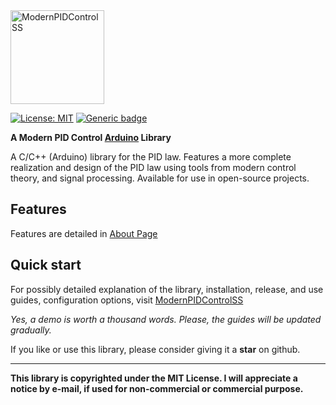 <a href="https://somefunagba.github.io/ModernPIDControlSS">
<img alt="ModernPIDControlSS" src="https://raw.githubusercontent.com/somefunAgba/ModernPIDControlSS/master/material/assets/images/function-variant.svg" width="150" />
</a>

[![License: MIT](https://img.shields.io/badge/License-MIT-red.svg)](https://opensource.org/licenses/MIT)
[![Generic badge](https://img.shields.io/badge/Arduino-PID-<COLOR>.svg)](https://shields.io/)


**A Modern PID Control [Arduino](https://www.arduino.cc/) Library**

<!--[![GitHub Action](https://github.com/somefunagba/ModernPIDControlSS/workflows/ci/badge.svg?branch=production)](https://github.com/somefunagba/ModernPIDControlSS/actions)-->

 A C/C++ (Arduino) library for the PID law. Features a more complete realization and design of the PID law using tools from modern control theory, and signal processing. Available for use in open-source projects.

## Features

Features are detailed in [About Page](https://somefunagba.github.io/ModernPIDControlSS/about/about)

## Quick start

For possibly detailed explanation of the library, installation, release, and use guides, configuration options, visit [ModernPIDControlSS][1]

[1]: https://somefunagba.github.io/ModernPIDControlSS/

*Yes, a demo is worth a thousand words. Please, the guides will be updated gradually.*

If you like or use this library, please consider giving it a **star** on github.

***************************************************************
**This library is copyrighted under the MIT License. 
I will appreciate a notice by e-mail, if used for non-commercial or commercial purpose.**
